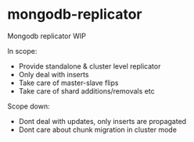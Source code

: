 mongodb-replicator
==================

Mongodb replicator WIP

In scope:
- Provide standalone & cluster level replicator
- Only deal with inserts
- Take care of master-slave flips
- Take care of shard additions/removals etc

Scope down:
- Dont deal with updates, only inserts are propagated
- Dont care about chunk migration in cluster mode
